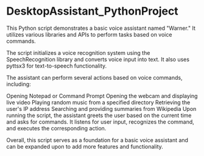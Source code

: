 # DesktopAssistant_PythonProject
This Python script demonstrates a basic voice assistant named "Warner." It utilizes various libraries and APIs to perform tasks based on voice commands. 

The script initializes a voice recognition system using the SpeechRecognition library and converts voice input into text. It also uses pyttsx3 for text-to-speech functionality.

The assistant can perform several actions based on voice commands, including:

Opening Notepad or Command Prompt
Opening the webcam and displaying live video
Playing random music from a specified directory
Retrieving the user's IP address
Searching and providing summaries from Wikipedia
Upon running the script, the assistant greets the user based on the current time and asks for commands. It listens for user input, recognizes the command, and executes the corresponding action.

Overall, this script serves as a foundation for a basic voice assistant and can be expanded upon to add more features and functionality.
